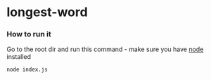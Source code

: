 # longest-word

### How to run it
Go to the root dir and run this command - make sure you have [node](https://nodejs.org/en/download) installed
```bash
node index.js
```
